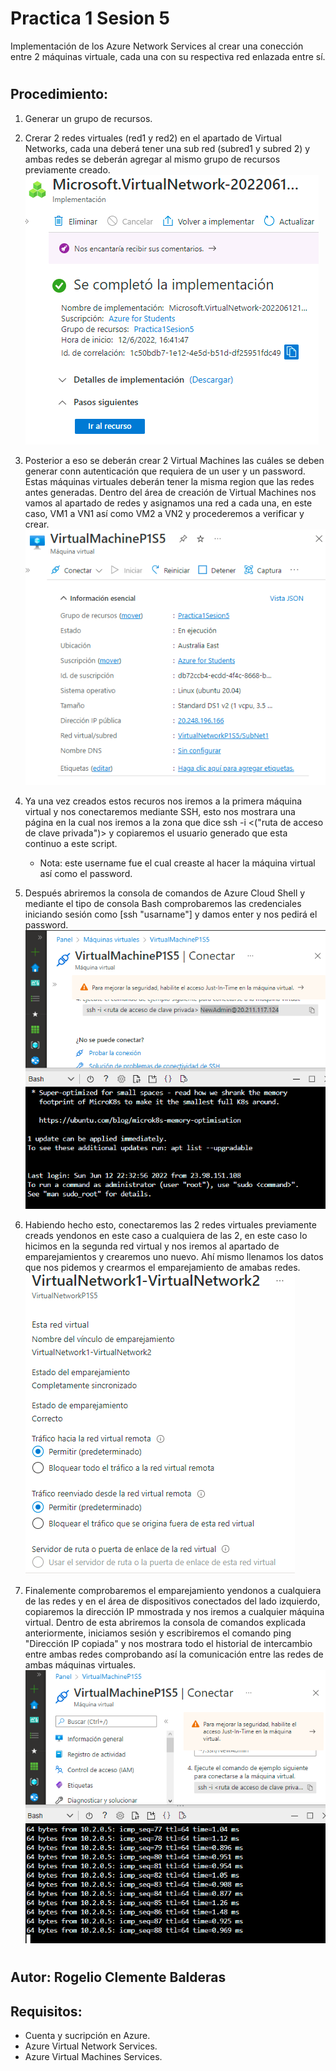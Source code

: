 # Practica 1 Sesion 5
Implementación de los Azure Network Services al crear una conección entre 2 máquinas virtuale, cada una con su respectiva red enlazada entre sí.

#
Procedimiento:
-
1. Generar un grupo de recursos.
2. Crerar 2 redes virtuales (red1 y red2) en el apartado de Virtual Networks, cada una deberá tener una sub red (subred1 y subred 2) y ambas redes se deberán agregar al mismo grupo de recursos previamente creado.
![screenshot](ss16.png)
3. Posterior a eso se deberán crear 2 Virtual Machines las cuáles se deben generar conn autenticación que requiera de un user y un password. Estas máquinas virtuales deberán tener la misma region que las redes antes generadas. Dentro del área de creación de Virtual Machines nos vamos al apartado de redes y asignamos una red a cada una, en este caso, VM1 a VN1 así como VM2 a VN2 y procederemos a verificar y crear.
![screenshot](ss17.png)
4. Ya una vez creados estos recuros nos iremos a la primera máquina virtual y nos conectaremos mediante SSH, esto nos mostrara una página en la cual nos iremos a la zona que dice ssh -i <("ruta de acceso de clave privada")> y copiaremos el usuario generado que esta continuo a este script.
    * Nota: este username fue el cual creaste al hacer la máquina virtual así como el password.

5. Después abriremos la consola de comandos de Azure Cloud Shell y mediante el tipo de consola Bash comprobaremos las credenciales iniciando sesión como [ssh "usarname"]  y damos enter y nos pedirá el password.
![screenshot](ss18.png)
6. Habiendo hecho esto, conectaremos las 2 redes virtuales previamente creads yendonos en este caso a cualquiera de las 2, en este caso lo hicimos en la segunda red virtual y nos iremos al apartado de emparejamientos y crearemos uno nuevo. Ahí mismo llenamos los datos que nos pidemos y crearmos el emparejamiento de amabas redes.
![screenshot](ss19.png)
7. Finalemente comprobaremos el emparejamiento yendonos a cualquiera de las redes y en el área de dispositivos conectados del lado izquierdo, copiaremos la dirección IP mmostrada y nos iremos a cualquier máquina virtual. Dentro de esta abriremos la consola de comandos explicada anteriormente, iniciamos sesión y escribiremos el comando ping "Dirección IP copiada" y nos mostrara todo el historial de intercambio entre ambas redes comprobando así la comunicación entre las redes de ambas máquinas virtuales.
![screenshot](ss20.png)

#
Autor: Rogelio Clemente Balderas
-

Requisitos:
-
- Cuenta y sucripción en Azure.
- Azure Virtual Network Services.
- Azure Virtual Machines Services.
#